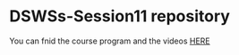 # DSWSs-Session11 repository

You can fnid the course program and the videos [HERE](http://physics.ipm.ac.ir/~vafaei/scheduls/sess11.html)





